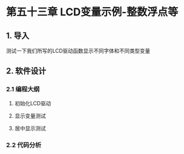 # 第五十三章 LCD变量示例-整数浮点等

## 1. 导入

测试一下我们所写的LCD驱动函数显示不同字体和不同类型变量

## 2. 软件设计

### 2.1 编程大纲

1. 初始化LCD驱动

2. 显示变量测试

3. 居中显示测试

### 2.2 代码分析
